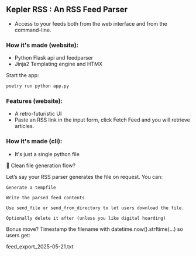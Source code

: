 ## Kepler RSS : An RSS Feed Parser


- Access to your feeds both from the web interface and from the command-line.

### How it's made (website):
- Python Flask api and feedparser
- Jinja2 Templating engine and HTMX

Start the app:
```sh
poetry run python app.py
```

### Features (website):
- A retro-futuristic UI
- Paste an RSS link in the input form, click Fetch Feed and you will retrieve articles.

### How it's made (cli):
- It's just a single python file


🧼 Clean file generation flow?

Let’s say your RSS parser generates the file on request. You can:

    Generate a tempfile

    Write the parsed feed contents

    Use send_file or send_from_directory to let users download the file.

    Optionally delete it after (unless you like digital hoarding)

Bonus move? Timestamp the filename with datetime.now().strftime(...) so users get:

feed_export_2025-05-21.txt
